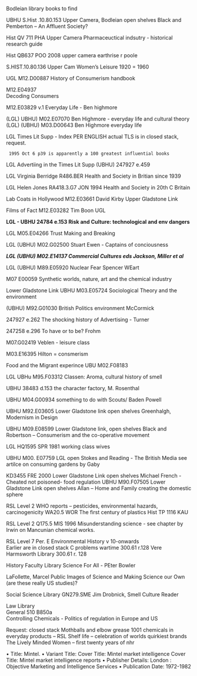 Bodleian library books to findUBHU S.Hist .10.80.153Upper Camera, Bodleian open shelvesBlack and Pemberton – An Affluent Society?  

Hist QV 711 PHA
Upper Camera
Pharmaceuctical indsutry - historical research guide

Hist QB637 POO 2008
upper camera
earthrise    r poole

S.HIST.10.80.136
Upper Cam
Women’s Leisure 1920 = 1960

UGL
M12.D00887
History of Consumerism handbook 

M12.E04937	
Decoding Consumers

M12.E03829	v.1
Everyday Life - Ben highmore

(LGL) UBHU) M02.E07070
Ben Highmore  - everyday life and cultural theory
(LGL) (UBHU) M03.D00643
Ben Highmore everyday life

LGL
Times Lit Supp - Index
PER ENGLISH
     actual TLS is in closed stack, request. 
     
     1995 Oct 6 p39 is apparently a 100 greatest influential books

LGL
Advertiing in the Times Lit Supp 
(UBHU) 247927 e.459

LGL
Virginia Berridge R486.BER 
Health and Society in Britian since 1939

LGL
Helen Jones RA418.3.G7 JON 1994
Health and Society in 20th C Britain

Lab Coats in Hollywood M12.E03661  David Kirby Upper Gladstone Link 

Films of Fact
M12.E03282	 Tim Boon  UGL

**LGL - UBHU 24784 e.153
Risk and Culture: technological and env dangers**

LGL 
M05.E04266 Trust Making and Breaking

LGL
(UBHU) M02.G02500
Stuart Ewen - Captains of conciousness	

***LGL (UBHU) M02.E14137
Commercial Cultures eds Jackson, Miller et al***

LGL (UBHU) M89.E05920
Nuclear Fear   Spencer WEart

M07 E00059
Synthetic worlds, nature, art and the chemical industry

Lower Gladstone Link
UBHU M03.E05724
Sociological Theory and the environment 

(UBHU) M92.G01030
British Politics environment McCormick


247927 e.262
The shocking history of Advertising - Turner

247258 e.296
To have or to be? Frohm

M07.G02419 
Veblen - leisure class

 M03.E16395
Hilton = consmerism

Food and the Migrant experince
UBU M02.F08183

LGL
UBHu M95.F03312 Classen: Aroma, cultural history of smell


UBHU 38483 d.153the character factory, M. Rosenthal

UBHU M04.G00934
something to do with Scouts/ Baden Powell
UBHU M92.E03605Lower Gladstone link open shelvesGreenhalgh, Modernism in DesignUBHU  M09.E08599Lower Gladstone link, open shelvesBlack and Robertson – Consumerism and the co-operative movement 

LGL
HQ1595 SPR 1981
working class wives

UBHU M00. E07759
LGL open
Stokes and Reading - The British Media see artilce on consuming gardens by Gaby


KD3455 FRE 2000Lower Gladstone Link open shelvesMichael French  - Cheated not poisoned- food regulation UBHU  M90.F07505Lower Gladstone Link open shelvesAllan – Home and Family creating the domestic sphereRSL Level 2 WHO reports – pesticides, environmental hazards, carcinogenicityWA20.5 WORThe first century of plasticsHist TP 1116 KAU 

RSL Level 2
Q175.5 MIS 1996
Misunderstanding science - see chapter by Irwin on Mancunian chemical works. 

RSL Level 7 Per. E Environmental History  v 10-onwards   Earlier are in closed stackC problems wartime      300.61 r.128Vere Harmsworth Library300.61 r. 128

History Faculty Library 
Science For All - PEter Bowler

LaFollette, Marcel
Public Images of Science
and 
Making Science our Own  (are these really US studies)?

Social Science Library 
GN279.SME Jim Drobnick, Smell Culture Reader

Law Library      
General 510 B850a    
Controlling Chemicals - Politics of regulation in Europe and US 
Request: closed stack Mothballs and elbow grease1001 chemicals in everyday products – RSL Shelf life – celebration of worlds quirkiest brandsThe Lively Minded Women – first twenty years of nhr•	Title: Mintel.•	Variant Title: Cover Title: Mintel market intelligence Cover Title: Mintel market intelligence reports •	Publisher Details: London : Objective Marketing and Intelligence Services •	Publication Date: 1972-1982 